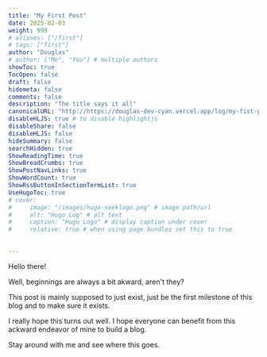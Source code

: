 ```yaml
---
title: "My First Post"
date: 2025-02-03
weight: 999
# aliases: ["/first"]
# tags: ["first"]
author: "Douglas"
# author: ["Me", "You"] # multiple authors
showToc: true
TocOpen: false
draft: false
hidemeta: false
comments: false
description: "The title says it all"
canonicalURL: "http://https://douglas-dev-cyan.vercel.app/log/my-fist-post/"
disableHLJS: true # to disable highlightjs
disableShare: false
disableHLJS: false
hideSummary: false
searchHidden: true
ShowReadingTime: true
ShowBreadCrumbs: true
ShowPostNavLinks: true
ShowWordCount: true
ShowRssButtonInSectionTermList: true
UseHugoToc: true
# cover:
#     image: "/images/hugo-seeklogo.png" # image path/url
#     alt: "Hugo Log" # alt text
#     caption: "Hugo Logo" # display caption under cover
#     relative: true # when using page bundles set this to true
    

---
```


Hello there!

Well, beginnings are always a bit akward, aren't they?

This post is mainly supposed to just exist, just be the first milestone of this blog and to make sure it exists.

I really hope this turns out well. I hope everyone can benefit from this ackward endeavor of mine to build a blog.

Stay around with me and see where this goes.
